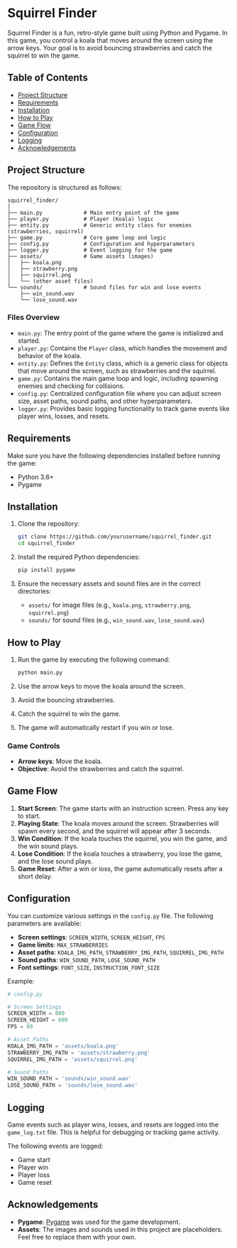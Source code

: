 # Squirrel Finder

Squirrel Finder is a fun, retro-style game built using Python and Pygame. In this game, you control a koala that moves around the screen using the arrow keys. Your goal is to avoid bouncing strawberries and catch the squirrel to win the game.

## Table of Contents
- [Project Structure](#project-structure)
- [Requirements](#requirements)
- [Installation](#installation)
- [How to Play](#how-to-play)
- [Game Flow](#game-flow)
- [Configuration](#configuration)
- [Logging](#logging)
- [Acknowledgements](#acknowledgements)

## Project Structure

The repository is structured as follows:

```
squirrel_finder/
│
├── main.py             # Main entry point of the game
├── player.py           # Player (Koala) logic
├── entity.py           # Generic entity class for enemies (strawberries, squirrel)
├── game.py             # Core game loop and logic
├── config.py           # Configuration and hyperparameters
├── logger.py           # Event logging for the game
├── assets/             # Game assets (images)
│   ├── koala.png
│   ├── strawberry.png
│   ├── squirrel.png
│   └── (other asset files)
└── sounds/             # Sound files for win and lose events
    ├── win_sound.wav
    └── lose_sound.wav
```

### Files Overview

- `main.py`: The entry point of the game where the game is initialized and started.
- `player.py`: Contains the `Player` class, which handles the movement and behavior of the koala.
- `entity.py`: Defines the `Entity` class, which is a generic class for objects that move around the screen, such as strawberries and the squirrel.
- `game.py`: Contains the main game loop and logic, including spawning enemies and checking for collisions.
- `config.py`: Centralized configuration file where you can adjust screen size, asset paths, sound paths, and other hyperparameters.
- `logger.py`: Provides basic logging functionality to track game events like player wins, losses, and resets.

## Requirements

Make sure you have the following dependencies installed before running the game:

- Python 3.6+
- Pygame

## Installation

1. Clone the repository:
   ```bash
   git clone https://github.com/yourusername/squirrel_finder.git
   cd squirrel_finder
   ```

2. Install the required Python dependencies:
   ```bash
   pip install pygame
   ```

3. Ensure the necessary assets and sound files are in the correct directories:
   - `assets/` for image files (e.g., `koala.png`, `strawberry.png`, `squirrel.png`)
   - `sounds/` for sound files (e.g., `win_sound.wav`, `lose_sound.wav`)

## How to Play

1. Run the game by executing the following command:
   ```bash
   python main.py
   ```

2. Use the arrow keys to move the koala around the screen.
3. Avoid the bouncing strawberries.
4. Catch the squirrel to win the game.
5. The game will automatically restart if you win or lose.

### Game Controls

- **Arrow keys**: Move the koala.
- **Objective**: Avoid the strawberries and catch the squirrel.

## Game Flow

1. **Start Screen**: The game starts with an instruction screen. Press any key to start.
2. **Playing State**: The koala moves around the screen. Strawberries will spawn every second, and the squirrel will appear after 3 seconds.
3. **Win Condition**: If the koala touches the squirrel, you win the game, and the win sound plays.
4. **Lose Condition**: If the koala touches a strawberry, you lose the game, and the lose sound plays.
5. **Game Reset**: After a win or loss, the game automatically resets after a short delay.

## Configuration

You can customize various settings in the `config.py` file. The following parameters are available:

- **Screen settings**: `SCREEN_WIDTH`, `SCREEN_HEIGHT`, `FPS`
- **Game limits**: `MAX_STRAWBERRIES`
- **Asset paths**: `KOALA_IMG_PATH`, `STRAWBERRY_IMG_PATH`, `SQUIRREL_IMG_PATH`
- **Sound paths**: `WIN_SOUND_PATH`, `LOSE_SOUND_PATH`
- **Font settings**: `FONT_SIZE`, `INSTRUCTION_FONT_SIZE`

Example:

```python
# config.py

# Screen Settings
SCREEN_WIDTH = 800
SCREEN_HEIGHT = 600
FPS = 60

# Asset Paths
KOALA_IMG_PATH = 'assets/koala.png'
STRAWBERRY_IMG_PATH = 'assets/strawberry.png'
SQUIRREL_IMG_PATH = 'assets/squirrel.png'

# Sound Paths
WIN_SOUND_PATH = 'sounds/win_sound.wav'
LOSE_SOUND_PATH = 'sounds/lose_sound.wav'
```

## Logging

Game events such as player wins, losses, and resets are logged into the `game_log.txt` file. This is helpful for debugging or tracking game activity.

The following events are logged:
- Game start
- Player win
- Player loss
- Game reset

## Acknowledgements

- **Pygame**: [Pygame](https://www.pygame.org) was used for the game development.
- **Assets**: The images and sounds used in this project are placeholders. Feel free to replace them with your own.